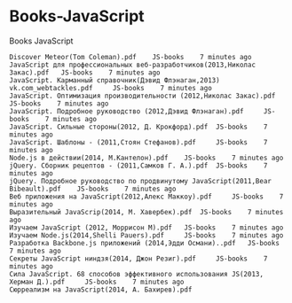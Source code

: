 # Books-JavaScript
Books JavaScript

	Discover Meteor(Tom Coleman).pdf 	JS-books 	7 minutes ago
	JavaScript для профессиональных веб-разработчиков(2013,Николас Закас).pdf 	JS-books 	7 minutes ago
	JavaScript. Карманный справочник(Дэвид Флэнаган,2013) vk.com_webtackles.pdf 	JS-books 	7 minutes ago
	JavaScript. Оптимизация производительности (2012,Николас Закас).pdf 	JS-books 	7 minutes ago
	JavaScript. Подробное руководство (2012,Дэвид Флэнаган).pdf 	JS-books 	7 minutes ago
	JavaScript. Сильные стороны(2012, Д. Крокфорд).pdf 	JS-books 	7 minutes ago
	JavaScript. Шаблоны - (2011,Стоян Стефанов).pdf 	JS-books 	7 minutes ago
	Node.js в действии(2014, М.Кантелон).pdf 	JS-books 	7 minutes ago
	jQuery. Cборник рецептов - (2011,Самков Г. А.).pdf 	JS-books 	7 minutes ago
	jQuery. Подробное руководство по продвинутому JavaScript(2011,Bear Bibeault).pdf 	JS-books 	7 minutes ago
	Веб приложения на JavaScript(2012,Алекс Маккоу).pdf 	JS-books 	7 minutes ago
	Выразительный JavaScrip(2014, М. Хавербек).pdf 	JS-books 	7 minutes ago
	Изучаем JavaScript (2012, Моррисон М).pdf 	JS-books 	7 minutes ago
	Изучаем Node.js(2014,Shelli Pauers).pdf 	JS-books 	7 minutes ago
	Разработка Backbone.js приложений (2014,Эдди Османи)..pdf 	JS-books 	7 minutes ago
	Секреты JavaScript ниндзя(2014, Джон Резиг).pdf 	JS-books 	7 minutes ago
	Сила JavaScript. 68 способов эффективного использования JS(2013, Херман Д.).pdf 	JS-books 	7 minutes ago
	Сюрреализм на JavaScript(2014, А. Бахирев).pdf
